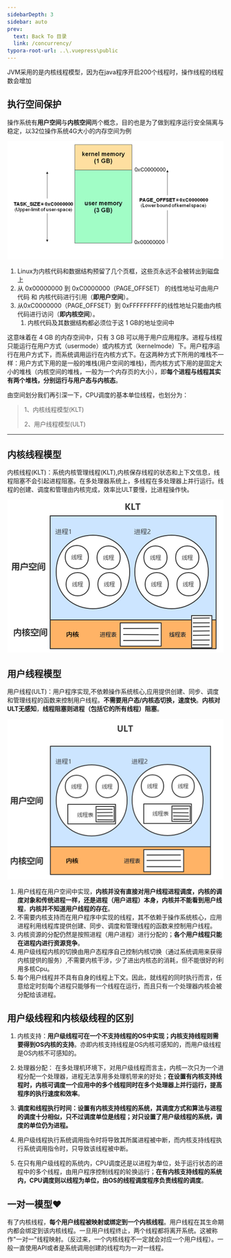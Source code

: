 ```yaml
---
sidebarDepth: 3
sidebar: auto
prev:
  text: Back To 目录
  link: /concurrency/
typora-root-url: ..\.vuepress\public
---
```




JVM采用的是内核线程模型，因为在java程序开启200个线程时，操作线程的线程数会增加

## **执行空间保护**



操作系统有**用户空间**与**内核空间**两个概念，目的也是为了做到程序运行安全隔离与稳定，以32位操作系统4G大小的内存空间为例

![img](/images/concurrency/13972.png)

1. Linux为内核代码和数据结构预留了几个页框，这些页永远不会被转出到磁盘上
2. 从 0x00000000 到 0xC0000000（PAGE_OFFSET） 的线性地址可由用户代码 和 内核代码进行引用（**即用户空间**）。
3. 从0xC0000000（PAGE_OFFSET）到 0xFFFFFFFFF的线性地址只能由内核代码进行访问（**即内核空间**）。
   1. 内核代码及其数据结构都必须位于这 1 GB的地址空间中

这意味着在 4 GB 的内存空间中，只有 3 GB 可以用于用户应用程序。进程与线程只能运行在用户方式（usermode）或内核方式（kernelmode）下。用户程序运行在用户方式下，而系统调用运行在内核方式下。在这两种方式下所用的堆栈不一样：用户方式下用的是一般的堆栈(用户空间的堆栈)，而内核方式下用的是固定大小的堆栈（内核空间的堆栈，一般为一个内存页的大小），即**每个进程与线程其实有两个堆栈，分别运行与用户态与内核态**。



由空间划分我们再引深一下，CPU调度的基本单位线程，也划分为：

> 1、内核线程模型(KLT)
>
> 2、用户线程模型(ULT)

---------------

## **内核线程模型**

内核线程(KLT)：系统内核管理线程(KLT),内核保存线程的状态和上下文信息，线程阻塞不会引起进程阻塞。在多处理器系统上，多线程在多处理器上并行运行。线程的创建、调度和管理由内核完成，效率比ULT要慢，比进程操作快。 

![img](/images/concurrency/13989.png)





## **用户线程模型**

用户线程(ULT)：用户程序实现,不依赖操作系统核心,应用提供创建、同步、调度和管理线程的函数来控制用户线程。**不需要用户态/内核态切换，速度快**。**内核对ULT无感知**，**线程阻塞则进程（包括它的所有线程）阻塞**。

![img](/images/concurrency/13986.png)

1. 用户线程在用户空间中实现，**内核并没有直接对用户线程进程调度，内核的调度对象和传统进程一样，还是进程（用户进程）本身，内核并不能看到用户线程**，**内核并不知道用户线程的存在**。
2. 不需要内核支持而在用户程序中实现的线程，其不依赖于操作系统核心，应用进程利用线程库提供创建、同步、调度和管理线程的函数来控制用户线程。
3. 内核资源的分配仍然是按照进程（用户进程）进行分配的；**各个用户线程只能在进程内进行资源竞争**。
4. 用户级线程内核的切换由用户态程序自己控制内核切换（通过系统调用来获得内核提供的服务）,不需要内核干涉，少了进出内核态的消耗，但不能很好的利用多核Cpu。
5. 每个用户线程并不具有自身的线程上下文。因此，就线程的同时执行而言，任意给定时刻每个进程只能够有一个线程在运行，而且只有一个处理器内核会被分配给该进程。

## 用户级线程和内核级线程的区别

1. 内核支持：**用户级线程可在一个不支持线程的OS中实现；内核支持线程则需要得到OS内核的支持**。亦即内核支持线程是OS内核可感知的，而用户级线程是OS内核不可感知的。

2. 处理器分配： 在多处理机环境下，对用户级线程而言主，内核一次只为一个进程分配一个处理器，进程无法享用多处理机带来的好处；**在设置有内核支持线程时，内核可调度一个应用中的多个线程同时在多个处理器上并行运行，提高程序的执行速度和效率**。

3. **调度和线程执行时间：设置有内核支持线程的系统，其调度方式和算法与进程的调度十分相似，只不过调度单位是线程；对只设置了用户级线程的系统，调度的单位仍为进程。**

4. 用户级线程执行系统调用指令时将导致其所属进程被中断，而内核支持线程执行系统调用指令时，只导致该线程被中断。

5. 在只有用户级线程的系统内，CPU调度还是以进程为单位，处于运行状态的进程中的多个线程，由用户程序控制线程的轮换运行；**在有内核支持线程的系统内，CPU调度则以线程为单位，由OS的线程调度程序负责线程的调度**。

## 一对一模型❤️

有了内核线程，**每个用户线程被映射或绑定到一个内核线程**。用户线程在其生命期内都会绑定到该内核线程。一旦用户线程终止，两个线程都将离开系统。这被称作"一对一"线程映射。（反过来，一个内核线程不一定就会对应一个用户线程）。一般一直使用API或者是系统调用创建的线程均为一对一线程。

